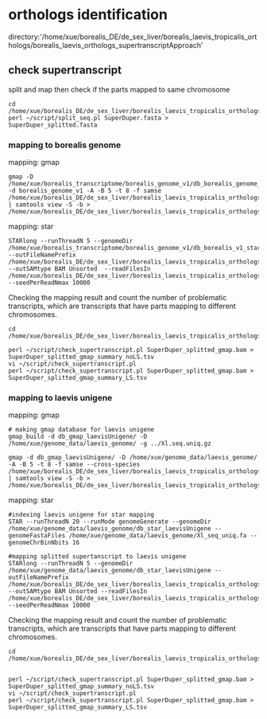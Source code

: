 # orthologs identification

directory:'/home/xue/borealis_DE/de_sex_liver/borealis_laevis_tropicalis_orthologs/borealis_laevis_orthologs_supertranscriptApproach'

## check supertranscript
split and map then check if the parts mapped to same chromosome
```
cd /home/xue/borealis_DE/de_sex_liver/borealis_laevis_tropicalis_orthologs/borealis_laevis_orthologs_supertranscriptApproach
perl ~/script/split_seq.pl SuperDuper.fasta > SuperDuper_splitted.fasta 

```
### mapping to borealis genome
mapping: gmap
```
gmap -D /home/xue/borealis_transcriptome/borealis_genome_v1/db_borealis_genome_v1_gmap -d borealis_genome_v1 -A -B 5 -t 8 -f samse /home/xue/borealis_DE/de_sex_liver/borealis_laevis_tropicalis_orthologs/borealis_laevis_orthologs_supertranscriptApproach/SuperDuper_splitted.fasta | samtools view -S -b > /home/xue/borealis_DE/de_sex_liver/borealis_laevis_tropicalis_orthologs/borealis_laevis_orthologs_supertranscriptApproach/SuperDuper_splitted_gmap.bam
```

mapping: star
```
STARlong --runThreadN 5 --genomeDir /home/xue/borealis_transcriptome/borealis_genome_v1/db_borealis_v1_star --outFileNamePrefix /home/xue/borealis_DE/de_sex_liver/borealis_laevis_tropicalis_orthologs/borealis_laevis_orthologs_supertranscriptApproach/SuperDuper_splitted_star --outSAMtype BAM Unsorted  --readFilesIn /home/xue/borealis_DE/de_sex_liver/borealis_laevis_tropicalis_orthologs/borealis_laevis_orthologs_supertranscriptApproach/SuperDuper_splitted.fasta --seedPerReadNmax 10000
```
Checking the mapping result and count the number of problematic transcripts, which are transcripts that have parts mapping to different chromosomes.
```
cd /home/xue/borealis_DE/de_sex_liver/borealis_laevis_tropicalis_orthologs/borealis_laevis_orthologs_supertranscriptApproach/mapped_to_borealis_genome/

perl ~/script/check_supertranscript.pl SuperDuper_splitted_gmap.bam > SuperDuper_splitted_gmap_summary_noLS.tsv
vi ~/script/check_supertranscript.pl
perl ~/script/check_supertranscript.pl SuperDuper_splitted_gmap.bam > SuperDuper_splitted_gmap_summary_LS.tsv
```
### mapping to laevis unigene
mapping: gmap
```
# making gmap database for laevis unigene
gmap_build -d db_gmap_laevisUnigene/ -D /home/xue/genome_data/laevis_genome/ -g ../Xl.seq.uniq.gz 

gmap -d db_gmap_laevisUnigene/ -D /home/xue/genome_data/laevis_genome/ -A -B 5 -t 8 -f samse --cross-species /home/xue/borealis_DE/de_sex_liver/borealis_laevis_tropicalis_orthologs/borealis_laevis_orthologs_supertranscriptApproach/SuperDuper_splitted.fasta | samtools view -S -b > /home/xue/borealis_DE/de_sex_liver/borealis_laevis_tropicalis_orthologs/borealis_laevis_orthologs_supertranscriptApproach/SuperDuper_splitted_gmap_laevisUnigene.bam
```

mapping: star
```
#indexing laevis unigene for star mapping
STAR --runThreadN 20 --runMode genomeGenerate --genomeDir /home/xue/genome_data/laevis_genome/db_star_laevisUnigene --genomeFastaFiles /home/xue/genome_data/laevis_genome/Xl_seq_uniq.fa --genomeChrBinNbits 16

#mapping splitted supertanscript to laevis unigene
STARlong --runThreadN 5 --genomeDir /home/xue/genome_data/laevis_genome/db_star_laevisUnigene --outFileNamePrefix /home/xue/borealis_DE/de_sex_liver/borealis_laevis_tropicalis_orthologs/borealis_laevis_orthologs_supertranscriptApproach/mapped_to_laevis_unigene/SuperDuper_splitted_star_laevisUnigene --outSAMtype BAM Unsorted --readFilesIn /home/xue/borealis_DE/de_sex_liver/borealis_laevis_tropicalis_orthologs/borealis_laevis_orthologs_supertranscriptApproach/SuperDuper_splitted.fasta --seedPerReadNmax 10000
```
Checking the mapping result and count the number of problematic transcripts, which are transcripts that have parts mapping to different chromosomes.
```
cd /home/xue/borealis_DE/de_sex_liver/borealis_laevis_tropicalis_orthologs/borealis_laevis_orthologs_supertranscriptApproach/mapped_to_laevis_unigene


perl ~/script/check_supertranscript.pl SuperDuper_splitted_gmap.bam > SuperDuper_splitted_gmap_summary_noLS.tsv
vi ~/script/check_supertranscript.pl
perl ~/script/check_supertranscript.pl SuperDuper_splitted_gmap.bam > SuperDuper_splitted_gmap_summary_LS.tsv
```
